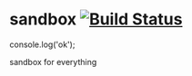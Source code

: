 # sandbox [![Build Status](https://travis-ci.org/luics/sandbox.png)](https://travis-ci.org/luics/sandbox)
  
console.log('ok');

sandbox for everything
